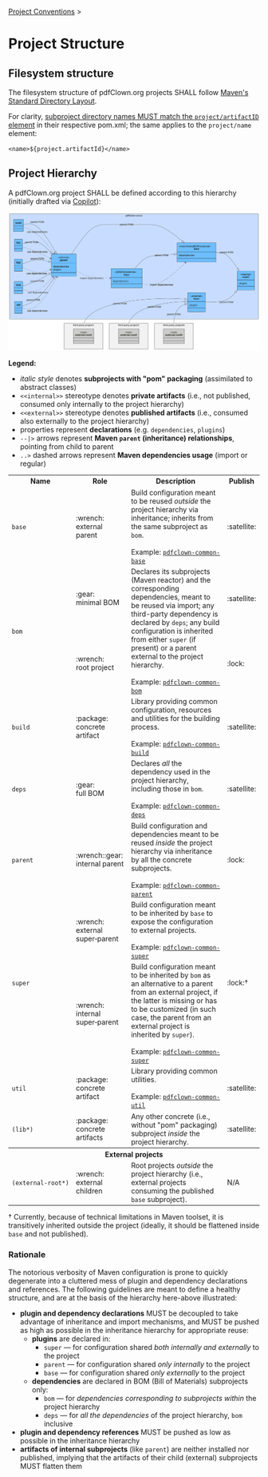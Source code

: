 <!--
  SPDX-FileCopyrightText: 2025 Stefano Chizzolini and contributors

  SPDX-License-Identifier: CC-BY-SA-4.0
-->

[Project Conventions](conventions.md) >

# Project Structure

## Filesystem structure

The filesystem structure of pdfClown.org projects SHALL follow [Maven's Standard Directory Layout](https://maven.apache.org/guides/introduction/introduction-to-the-standard-directory-layout.html).

For clarity, [subproject directory names MUST match the `project/artifactID` element](https://www.sonatype.com/blog/2011/01/maven-tip-project-directories-and-artifact-ids) in their respective pom.xml; the same applies to the `project/name` element:

    <name>${project.artifactId}</name>

## Project Hierarchy

A pdfClown.org project SHALL be defined according to this hierarchy (initially drafted via [Copilot](https://github.com/copilot/share/820d121c-42e4-8cb2-b011-1a0be4ce2032)):

![Image](res/images/project-hierarchy.svg)

**Legend:**
- _italic style_ denotes **subprojects with "pom" packaging** (assimilated to abstract classes)
- `<<internal>>` stereotype denotes **private artifacts** (i.e., not published, consumed only internally to the project hierarchy)
- `<<external>>` stereotype denotes **published artifacts** (i.e., consumed also externally to the project hierarchy)
- properties represent **declarations** (e.g. `dependencies`, `plugins`)
- `--|>` arrows represent **Maven `parent` (inheritance) relationships**, pointing from child to parent
- `..>` dashed arrows represent **Maven dependencies usage** (import or regular)

<table>
<tr>
  <th>Name</th>
  <th>Role</th>
  <th>Description</th>
  <th>Publish</th>
</tr>
<tr>
  <td><code>base</code></td>
  <td>:wrench:<br/>external parent</td>
  <td>Build configuration meant to be reused <i>outside</i> the project hierarchy via inheritance; inherits from the same subproject as <code>bom</code>.<br/><br/>Example: <a href="../pdfclown-common-base/pom.xml"><code>pdfclown-common-base</code></a></td>
  <td>:satellite:</td>
</tr>
<tr>
  <td rowspan="2"><code>bom</code></td>
  <td>:gear:<br/>minimal BOM</td>
  <td rowspan="2">Declares its subprojects (Maven reactor) and the corresponding dependencies, meant to be reused via import; any third-party dependency is declared by <code>deps</code>; any build configuration is inherited from either <code>super</code> (if present) or a parent external to the project hierarchy.<br/><br/>Example: <a href="../pom.xml"><code>pdfclown-common-bom</code></a></td>
  <td>:satellite:</td>
</tr>
<tr>
  <td>:wrench:<br/>root project</td>
  <td>:lock:</td>
</tr>
<tr>
  <td><code>build</code></td>
  <td>:package:<br/>concrete artifact</td>
  <td>Library providing common configuration, resources and utilities for the building process.<br/><br/>Example: <a href="../pdfclown-common-build/pom.xml"><code>pdfclown-common-build</code></a></td>
  <td>:satellite:</td>
</tr>
<tr>
  <td><code>deps</code></td>
  <td>:gear:<br/>full BOM</td>
  <td>Declares <i>all</i> the dependency used in the project hierarchy, including those in <code>bom</code>.<br/><br/>Example: <a href="../pdfclown-common-deps/pom.xml"><code>pdfclown-common-deps</code></a></td>
  <td>:satellite:</td>
</tr>
<tr>
  <td><code>parent</code></td>
  <td>:wrench::gear:<br/>internal parent</td>
  <td>Build configuration and dependencies meant to be reused <i>inside</i> the project hierarchy via inheritance by all the concrete subprojects.<br/><br/>Example: <a href="../pdfclown-common-parent/pom.xml"><code>pdfclown-common-parent</code></a></td>
  <td>:lock:</td>
</tr>
<tr>
  <td rowspan="2"><code>super</code></td>
  <td>:wrench:<br/>external super&#x2011;parent</td>
  <td>Build configuration meant to be inherited by <code>base</code> to expose the configuration to external projects.<br/><br/>Example: <a href="../pdfclown-common-super/pom.xml"><code>pdfclown-common-super</code></a></td>
  <td rowspan="2">:lock:&dagger;</td>
</tr>
<tr>
  <td>:wrench:<br/>internal super&#x2011;parent</td>
  <td>Build configuration meant to be inherited by <code>bom</code> as an alternative to a parent from an external project, if the latter is missing or has to be customized (in such case, the parent from an external project is inherited by <code>super</code>).<br/><br/>Example: <a href="../pdfclown-common-super/pom.xml"><code>pdfclown-common-super</code></a></td>
</tr>
<tr>
  <td><code>util</code></td>
  <td>:package:<br/>concrete artifact</td>
  <td>Library providing common utilities.<br/><br/>Example: <a href="../pdfclown-common-util/pom.xml"><code>pdfclown-common-util</code></a></td>
  <td>:satellite:</td>
</tr>
<tr>
  <td><code>(lib*)</code></td>
  <td>:package:<br/>concrete artifacts</td>
  <td>Any other concrete (i.e., without "pom" packaging) subproject <i>inside</i> the project hierarchy.</td>
  <td>:satellite:</td>
</tr>
<tr>
  <th colspan="4">External projects</th>
</tr>
<tr>
  <td><code>(external&#x2011;root*)</code></td>
  <td>:wrench:<br/>external children</td>
  <td>Root projects <i>outside</i> the project hierarchy (i.e., external projects consuming the published <code>base</code> subproject).</td>
  <td>N/A</td>
</tr>
</table>
&dagger; Currently, because of technical limitations in Maven toolset, it is transitively inherited outside the project (ideally, it should be flattened inside <code>base</code> and not published).

### Rationale

The notorious verbosity of Maven configuration is prone to quickly degenerate into a cluttered mess of plugin and dependency declarations and references. The following guidelines are meant to define a healthy structure, and are at the basis of the hierarchy here-above illustrated:

- **plugin and dependency declarations** MUST be decoupled to take advantage of inheritance and import mechanisms, and MUST be pushed as high as possible in the inheritance hierarchy for appropriate reuse:
  - **plugins** are declared in:
    - `super` — for configuration shared _both internally and externally_ to the project
    - `parent` — for configuration shared _only internally_ to the project
    - `base` — for configuration shared _only externally_ to the project
  - **dependencies** are declared in BOM (Bill of Materials) subprojects only:
    - `bom` — for _dependencies corresponding to subprojects within_ the project hierarchy
    - `deps` — for _all the dependencies_ of the project hierarchy, `bom` inclusive
- **plugin and dependency references** MUST be pushed as low as possible in the inheritance hierarchy
- **artifacts of internal subprojects** (like `parent`) are neither installed nor published, implying that the artifacts of their child (external) subprojects MUST flatten them
